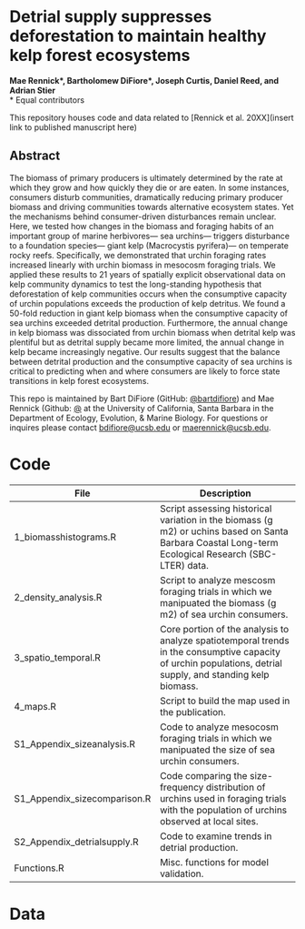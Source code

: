 # Detrial supply suppresses deforestation to maintain healthy kelp forest ecosystems

**Mae Rennick\*, Bartholomew DiFiore\*, Joseph Curtis, Daniel Reed, and Adrian Stier**  
\* Equal contributors

This repository houses code and data related to [Rennick et al. 20XX](insert link to published manuscript here)

## Abstract
The biomass of primary producers is ultimately determined by the rate at which they grow and how quickly they die or are eaten. In some instances, consumers disturb communities, dramatically reducing primary producer biomass and driving communities towards alternative ecosystem states. Yet the mechanisms behind consumer-driven disturbances remain unclear. Here, we tested how changes in the biomass and foraging habits of an important group of marine herbivores— sea urchins— triggers disturbance to a foundation species— giant kelp (Macrocystis pyrifera)— on temperate rocky reefs. Specifically, we demonstrated that urchin foraging rates increased linearly with urchin biomass in mesocosm foraging trials. We applied these results to 21 years of spatially explicit observational data on kelp community dynamics to test the long-standing hypothesis that deforestation of kelp communities occurs when the consumptive capacity of urchin populations exceeds the production of kelp detritus. We found a 50-fold reduction in giant kelp biomass when the consumptive capacity of sea urchins exceeded detrital production. Furthermore, the annual change in kelp biomass was dissociated from urchin biomass when detrital kelp was plentiful but as detrital supply became more limited, the annual change in kelp became increasingly negative. Our results suggest that the balance between detrital production and the consumptive capacity of sea urchins is critical to predicting when and where consumers are likely to force state transitions in kelp forest ecosystems.

This repo is maintained by Bart DiFiore (GitHub: [@bartdifiore](https://github.com/bartdifiore)) and Mae Rennick (Github: [@](https://github.com/maerennick) at the University of California, Santa Barbara in the Department of Ecology, Evolution, & Marine Biology. For questions or inquires please contact bdifiore@ucsb.edu or maerennick@ucsb.edu. 

# Code

File | Description 
---|-----------
1_biomasshistograms.R | Script assessing historical variation in the biomass (g m2) or uchins based on Santa Barbara Coastal Long-term Ecological Research (SBC-LTER) data.
2_density_analysis.R | Script to analyze mescosm foraging trials in which we manipuated the biomass (g m2) of sea urchin consumers.
3_spatio_temporal.R | Core portion of the analysis to analyze spatiotemporal trends in the consumptive capacity of urchin populations, detrial supply, and standing kelp biomass.
4_maps.R | Script to build the map used in the publication.
S1_Appendix_sizeanalysis.R | Code to analyze mesocosm foraging trials in which we manipuated the size of sea urchin consumers. 
S1_Appendix_sizecomparison.R | Code comparing the size-frequency distribution of urchins used in foraging trials with the population of urchins observed at local sites. 
S2_Appendix_detrialsupply.R | Code to examine trends in detrial production.
Functions.R | Misc. functions for model validation.

# Data





 
